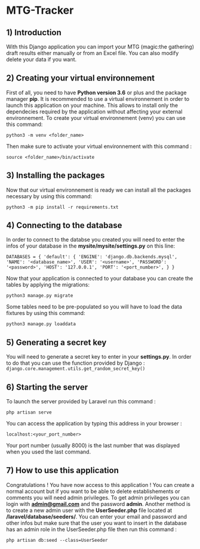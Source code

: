 # MTG-Tracker

## 1) Introduction

With this Django application you can import your MTG (magic:the gathering) draft results either manually or from an Excel file. You can also modify delete your data if you want.

## 2) Creating your virtual environnement

First of all, you need to have **Python version 3.6** or plus and the package manager **pip**. It is recommended to use a virtual environnement in order to launch this application on your machine. This allows to install only the dependecies required by the application without affecting your external environnement. To create your virtual environnement (venv) you can use this command:

`python3 -m venv <folder_name>`

Then make sure to activate your virtual environnement with this command :

`source <folder_name>/bin/activate`

## 3) Installing the packages

Now that our virtual environnement is ready we can install all the packages necessary by using this command:

`python3 -m pip install -r requirements.txt`

## 4) Connecting to the database

In order to connect to the databse you created you will need to enter the infos of your database in the **mysite/mysite/settings.py** on this line:

`DATABASES = {
    'default': {
        'ENGINE': 'django.db.backends.mysql',
        'NAME': '<database_name>',
        'USER': '<username>',
        'PASSWORD': '<password>',
        'HOST': '127.0.0.1',
        'PORT': '<port_number>',
    }
}`

Now that your application is connected to your database you can create the tables by applying the migrations:

`python3 manage.py migrate`

Some tables need to be pre-populated so you will have to load the data fixtures by using this command:

`python3 manage.py loaddata `

## 5) Generating a secret key

You will need to generate a secret key to enter in your **settings.py**. In order to do that you can use the function provided by Django : `django.core.management.utils.get_random_secret_key()` 

## 6) Starting the server

To launch the server provided by Laravel run this command :

`php artisan serve`

You can access the application by typing this address in your browser : 

`localhost:<your_port_number>`

Your port number (usually 8000) is the last number that was displayed when you used the last command.

## 7) How to use this application

Congratulations ! You have now access to this application ! You can create a normal account but if you want to be able to delete establishements or comments you will need admin privileges. To get admin privileges you can login with **admin@gmail.com** and the password **admin**. Another method is to create a new admin user with the **UserSeeder.php** file located at **/laravel/database/seeders/**. You can enter your email and password and other infos but make sure that the user you want to insert in the database has an admin role in the UserSeeder.php file then run this command :

`php artisan db:seed --class=UserSeeder`